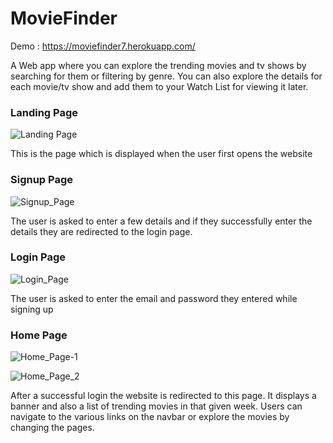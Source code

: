 # MovieFinder
Demo : https://moviefinder7.herokuapp.com/

A Web app where you can explore the trending movies and tv shows by searching for them or filtering by genre. You can also explore the details for each movie/tv show and add them to your Watch List for viewing it later. 

### Landing Page

![Landing Page](https://res.cloudinary.com/ashcloud/image/upload/v1625653409/Landing_xowbue.png)

This is the page which is displayed when the user first opens the website

### Signup Page

![Signup_Page](https://res.cloudinary.com/ashcloud/image/upload/v1625653800/Signup_fugjcm.png)

The user is asked to enter a few details and if they successfully enter the details they are redirected to the login page.

### Login Page

![Login_Page](https://res.cloudinary.com/ashcloud/image/upload/v1625653635/Login_xerdhz.png)

The user is asked to enter the email and password they entered while signing up

### Home Page

![Home_Page-1](https://res.cloudinary.com/ashcloud/image/upload/v1625653960/Home_bizsoj.png)

![Home_Page_2](https://res.cloudinary.com/ashcloud/image/upload/v1625653962/Home2_ctr6yb.png)

After a successful login the website is redirected to this page. It displays a banner and also a list of trending movies in that given week. Users can navigate to the various links on the navbar or explore the movies by changing the pages.

